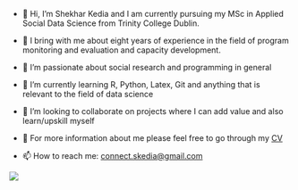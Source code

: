 - 👋 Hi, I’m Shekhar Kedia and I am currently pursuing my MSc in Applied Social Data Science from Trinity College Dublin.

- 💼 I bring with me about eight years of experience in the field of program monitoring and evaluation and capacity development.

- 👀 I’m passionate about social research and programming in general

- 🌱 I’m currently learning R, Python, Latex, Git and anything that is relevant to the field of data science

- 💞️ I’m looking to collaborate on projects where I can add value and also learn/upskill myself

- 🔎 For more information about me please feel free to go through my [CV](https://drive.google.com/file/d/1yD8yq6fdyhO7yDM1F4XvguIumqP5L5IZ/view?usp=drive_link)

- 📫 How to reach me: connect.skedia@gmail.com

![](https://komarev.com/ghpvc/?username=ShekharKedia)
